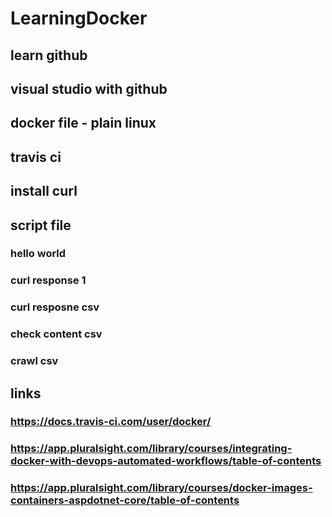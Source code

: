 # LearningDocker

## learn github 
## visual studio with github
## docker file - plain linux
## travis ci
## install curl
## script file
### hello world
### curl response 1
### curl resposne csv
### check content csv
### crawl csv





## links
### https://docs.travis-ci.com/user/docker/
### https://app.pluralsight.com/library/courses/integrating-docker-with-devops-automated-workflows/table-of-contents
### https://app.pluralsight.com/library/courses/docker-images-containers-aspdotnet-core/table-of-contents

